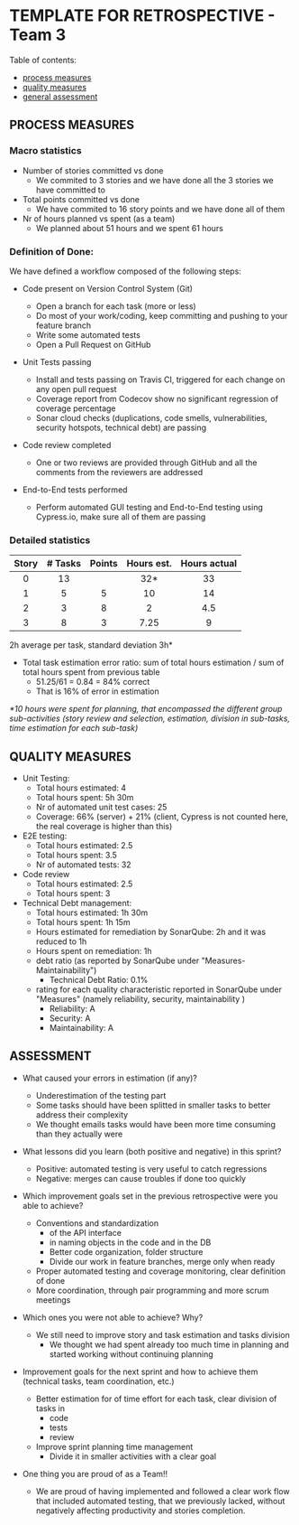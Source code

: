 TEMPLATE FOR RETROSPECTIVE - Team 3
=====================================

Table of contents:

- [process measures](#process-measures)
- [quality measures](#quality-measures)
- [general assessment](#assessment)

## PROCESS MEASURES

### Macro statistics

- Number of stories committed vs done 
    - We commited to 3 stories and we have done all the 3 stories we have committed to
- Total points committed vs done 
    - We have commited to 16 story points and we have done all of them
- Nr of hours planned vs spent (as a team)
    - We planned about 51 hours and we spent 61 hours

### Definition of Done:
 
We have defined a workflow composed of the following steps:


- Code present on Version Control System (Git)
    - Open a branch for each task (more or less)
    - Do most of your work/coding, keep committing and pushing to your feature branch
    - Write some automated tests
    - Open a Pull Request on GitHub
- Unit Tests passing
    - Install and tests passing on Travis CI, triggered for each change on any open pull request
    - Coverage report from Codecov show no significant regression of coverage percentage
    - Sonar cloud checks (duplications, code smells, vulnerabilities, security hotspots, technical debt) are passing
- Code review completed
    - One or two reviews are provided through GitHub and all the comments from the reviewers are addressed

- End-to-End tests performed
    - Perform automated GUI testing and End-to-End testing using Cypress.io, make sure all of them are passing

### Detailed statistics

| Story  | # Tasks | Points | Hours est. | Hours actual |
|:------:|:-------:|:------:|:----------:|:------------:|
| 0      | 13      |        | 32*        | 33           |
| 1      | 5       | 5      | 10         | 14           |
| 2      | 3       | 8      | 2          | 4.5          |
| 3      | 8       | 3      | 7.25       | 9            |
   

2h average per task, standard deviation 3h*

- Total task estimation error ratio: sum of total hours estimation / sum of total hours spent from previous table
    - 51.25/61 = 0.84 = 84% correct
    - That is 16% of error in estimation



*\*10 hours were spent for planning, that encompassed the different group sub-activities (story review and selection, estimation, division in sub-tasks, time estimation for each sub-task)*
  
## QUALITY MEASURES 

- Unit Testing:
  - Total hours estimated: 4
  - Total hours spent: 5h 30m
  - Nr of automated unit test cases: 25
  - Coverage: 66% (server) + 21% (client, Cypress is not counted here, the real coverage is higher than this)
- E2E testing:
  - Total hours estimated: 2.5
  - Total hours spent: 3.5
  - Nr of automated tests: 32
- Code review 
  - Total hours estimated: 2.5
  - Total hours spent: 3
- Technical Debt management:
  - Total hours estimated: 1h 30m
  - Total hours spent: 1h 15m
  - Hours estimated for remediation by SonarQube: 2h and it was reduced to 1h
  - Hours spent on remediation: 1h
  - debt ratio (as reported by SonarQube under "Measures-Maintainability")
      - Technical Debt Ratio: 0.1%
  - rating for each quality characteristic reported in SonarQube under "Measures" (namely reliability, security, maintainability )
      - Reliability: A
      - Security: A
      - Maintainability: A
  


## ASSESSMENT

- What caused your errors in estimation (if any)?
    - Underestimation of the testing part
    - Some tasks should have been splitted in smaller tasks to better address their complexity
    - We thought emails tasks would have been more time consuming than they actually were

- What lessons did you learn (both positive and negative) in this sprint?
    - Positive: automated testing is very useful to catch regressions
    - Negative: merges can cause troubles if done too quickly

- Which improvement goals set in the previous retrospective were you able to achieve?
    - Conventions and standardization
        - of the API interface
        - in naming objects in the code and in the DB
        - Better code organization, folder structure
        - Divide our work in feature branches, merge only when ready
    - Proper automated testing and coverage monitoring, clear definition of done
    - More coordination, through pair programming and more scrum meetings
  
- Which ones you were not able to achieve? Why?
    - We still need to improve story and task estimation and tasks division
        - We thought we had spent already too much time in planning and started working without continuing planning

- Improvement goals for the next sprint and how to achieve them (technical tasks, team coordination, etc.)
    - Better estimation for of time effort for each task, clear division of tasks in
        - code
        - tests
        - review
    - Improve sprint planning time management
        - Divide it in smaller activities with a clear goal

- One thing you are proud of as a Team!!
    - We are proud of having implemented and followed a clear work flow that included automated testing, that we previously lacked, without negatively affecting productivity and stories completion.
